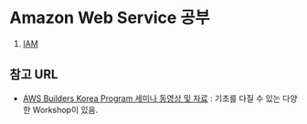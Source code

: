 # Amazon Web Service 공부

1. [IAM](https://github.com/nari1021/study-log/AWS/IAM.md)

## 참고 URL

- [AWS Builders Korea Program 세미나 동영상 및 자료](https://kr-resources.awscloud.com/aws-builders-korea-program?trk=f53afc07-f576-484d-b64e-ebb1db5fd339&sc_channel=em&mkt_tok=MTEyLVRaTS03NjYAAAGFin_iATYmFA5pxo_0N5uhVL6xlu4kBAwXCj828zcJVsczPCYHQQaD40L-7i0i8xS81b6d8cts2VjptJv0_lbxh3U2hjfl9tQcpzxslWLriuCRvOrdwOJa) : 기초를 다질 수 있는 다양한 Workshop이 있음.
